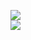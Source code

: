 [![](https://img.shields.io/badge/Made%20With-Github%20Spray-lightgrey.svg?style=for-the-badge&logo=github)](https://github.com/Annihil/github-spray#15277)  
[![](https://i.imgur.com/2DrTn0Z.gif)](https://github.com/Annihil/github-spray)